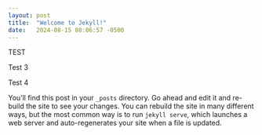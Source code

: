```yaml
---
layout: post
title:  "Welcome to Jekyll!"
date:   2024-08-15 08:06:57 -0500
---
```


TEST

Test 3

Test 4

You’ll find this post in your `_posts` directory. Go ahead and edit it and re-build the site to see your changes. You can rebuild the site in many different ways, but the most common way is to run `jekyll serve`, which launches a web server and auto-regenerates your site when a file is updated.